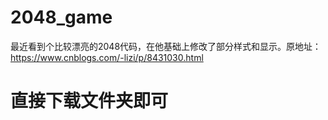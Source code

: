 # 2048_game
最近看到个比较漂亮的2048代码，在他基础上修改了部分样式和显示。原地址：https://www.cnblogs.com/-lizi/p/8431030.html

# 直接下载文件夹即可
